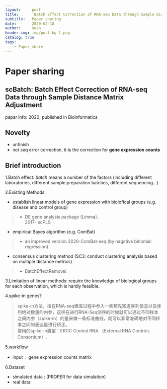 ```yaml
---
layout:     post
title:      ‘Batch Effect Correction of RNA-seq Data through Sample Distance Matrix Adjustment’
subtitle:   Paper sharing
date:       2020-02-18
author:     Xuan
header-img: img/post-bg-1.png
catalog: true
tags:
    - Paper_share
---
```


# Paper sharing

## scBatch: **Batch Effect Correction** of **RNA-seq** Data through **Sample Distance Matrix Adjustment**

papar info: 2020; published in Bioinformatics

## Novelty

- unfinish
- not seq error correction, it is the correction for **gene expression counts** 

## Brief introduction

1.Batch effect: _batch_ means a number of the factors (including different laboratories, different sample preparation batches, different sequencing...)

2.Existing Methods:
- establish linear models of gene expression with biolofical groups (e.g. disease and control group)
> - DE gene analysis package (Limma).  
2017- scPLS

- empirical Bayes algorithm (e.g. ComBat)
> - an improved version 2020-ComBat-seq (by nagative binomial regression)

- consensus clustering method (SC3: conduct clustering analysis based on multiple distance metrics)
> - BatchEffectRemovel.  


3.Limitation of linear methods: require the knowledge of biological groups for each observation, which is hardly feasible.

4.spike-in genes?
> spike-in方法，指在RNA-seq建库过程中参入一些预先知道序列信息以及序列绝对数量的内参，这样在进行RNA-Seq测序的时候就可以通过不同样本之间内参（spike-in）的量来做一条标准曲线，就可以非常准确地对不同样本之间的表达量进行矫正。  
常用的spike-in类型：ERCC Control RNA （External RNA Controls Consortium）.

5.workflow
- input： gene expression counts matrix

6.Dataset
- simulated data : (PROPER for data simulation)
- real data

